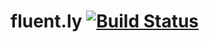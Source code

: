 # fluent.ly [![Build Status](https://travis-ci.org/TechnionYP5779/team4.svg?branch=master)](https://travis-ci.org/TechnionYP5779/team4)
